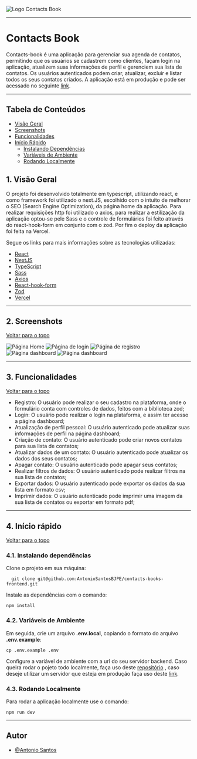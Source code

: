 ![Logo Contacts Book](https://i.ibb.co/tZjcyHB/logo.png)

---

# Contacts Book

Contacts-book é uma aplicação para gerenciar sua agenda de contatos, permitindo que os usuários se cadastrem como clientes, façam login na aplicação, atualizem suas informações de perfil e gerenciem sua lista de contatos. 
Os usuários autenticados podem criar, atualizar, excluir e listar todos os seus contatos criados. A aplicação está em produção e pode ser acessado no seguinte [link](https://contacts-books-pi.vercel.app/).

---

## Tabela de Conteúdos

- [Visão Geral](#1-visão-geral)
- [Screenshots](#2-screenshots)
- [Funcionalidades](#3-funcionalidades)
- [Início Rápido](#4-início-rápido)
  - [Instalando Dependências](#41-instalando-dependências)
  - [Variáveis de Ambiente](#42-variáveis-de-ambiente)
  - [Rodando Localmente](#43-rodando-localmente)

## 1. Visão Geral

O projeto foi desenvolvido totalmente em typescript, utilizando react, e como framework foi utilizado o next.JS, escolhido com o intuito de melhorar o SEO (Search Engine Optimization), da página home da aplicação.
Para realizar requisições http foi utilizado o axios, para realizar a estilização da aplicação optou-se pele Sass e o controle de formulários foi feito através do react-hook-form em conjunto com o zod. 
Por fim o deploy da aplicação foi feita na Vercel.

Segue os links para mais informações sobre as tecnologias utilizadas:
- [React](https://pt-br.react.dev/)
- [NextJS](https://nextjs.org/)
- [TypeScript](https://www.typescriptlang.org/)
- [Sass](https://sass-lang.com/)
- [Axios](https://axios-http.com/)
- [React-hook-form](https://react-hook-form.com/)
- [Zod](https://zod.dev/)
- [Vercel](https://vercel.com/)

---

## 2. Screenshots
[ Voltar para o topo ](#tabela-de-conteúdos)

![Página Home](https://i.ibb.co/m8ngFX9/home-page-contacts-book.png)
![Página de login](https://i.ibb.co/Yt8K0qP/login-page-contacts-book.png)
![Página de registro](https://i.ibb.co/qjwJ2bt/register-page-contacts-book.png)
![Página dashboard](https://i.ibb.co/wzXYh22/dashboard-page-contacts-book.png)
![Página dashboard](https://i.ibb.co/2WSwGrp/SEO.png)

---

## 3. Funcionalidades
[ Voltar para o topo ](#tabela-de-conteúdos)

- Registro: O usuário pode realizar o seu cadastro na plataforma, onde o formulário conta com controles de dados, feitos com a biblioteca zod;
- Login: O usuário pode realizar o login na plataforma, e assim ter acesso a página dashboard;
- Atualização de perfil pessoal: O usuário autenticado pode atualizar suas informações de perfil na página dashboard;
- Criação de contato: O usuário autenticado pode criar novos contatos para sua lista de contatos;
- Atualizar dados de um contato: O usuário autenticado pode atualizar os dados dos seus contatos;
- Apagar contato: O usuário autenticado pode apagar seus contatos;
- Realizar filtros de dados: O usuário autenticado pode realizar filtros na sua lista de contatos; 
- Exportar dados: O usuário autenticado pode exportar os dados da sua lista em formato csv;
- Imprimir dados: O usuário autenticado pode imprimir uma imagem da sua lista de contatos ou exportar em formato pdf;

---

## 4. Início rápido
[ Voltar para o topo ](#tabela-de-conteúdos)

### 4.1. Instalando dependências

Clone o projeto em sua máquina:

```
  git clone git@github.com:AntonioSantosBJPE/contacts-books-frontend.git
```

Instale as dependências com o comando:
```
npm install
```

### 4.2. Variáveis de Ambiente
Em seguida, crie um arquivo **.env.local**, copiando o formato do arquivo **.env.example**:

```
cp .env.example .env
```

Configure a variável de ambiente com a url do seu servidor backend. Caso queira rodar o pojeto todo localmente, faça uso deste [repositório](https://github.com/AntonioSantosBJPE/contacts-book-backend) , caso deseje utilizar um servidor que esteja em produção faça uso deste [link](https://contacts-book-api-6ydl.onrender.com).

### 4.3. Rodando Localmente

Para rodar a aplicação localmente use o comando:

```
npm run dev
```

---


## Autor

- [@Antonio Santos](https://github.com/AntonioSantosBJPE)
